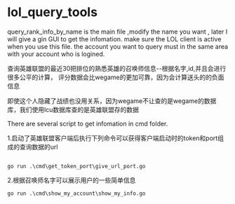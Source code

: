 
# lol_query_tools
query_rank_info_by_name is the main file ,modify the name you want ,
later I will give a gin   GUI to get the infomation.
make sure the LOL  client is active when you use this file.
the account you want to query must in the same area with your account who is logined.

查询英雄联盟的最近30把排位的熟悉英雄的召唤师信息--根据名字,id,并且会进行很多公平的计算，
评分数据会比wegame的更加可靠，因为会计算送头的的负面信息

即使这个人隐藏了战绩也没用关系，因为wegame不让查的是wegame的数据库，我们使用lcu数据库查的是英雄联盟存的数据

There are several script to get infomation in cmd folder. 

1.启动了英雄联盟客户端后执行下列命令可以获得客户端启动时的token和port组成的查询数据的url
```

go run .\cmd\get_token_port\give_url_port.go

```


2.根据召唤师名字可以展示用户的一些简单信息
```
go run .\cmd\show_my_account\show_my_info.go
```


